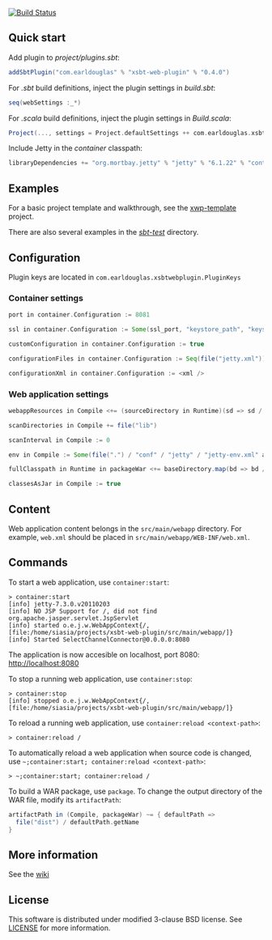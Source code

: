 [![Build Status](http://jenkins.jamestastic.com/job/xsbt-web-plugin/badge/icon)](http://jenkins.jamestastic.com/job/xsbt-web-plugin/)

## Quick start

Add plugin to *project/plugins.sbt*:

```scala
addSbtPlugin("com.earldouglas" % "xsbt-web-plugin" % "0.4.0")
```

For *.sbt* build definitions, inject the plugin settings in *build.sbt*:

```scala
seq(webSettings :_*)
```

For *.scala* build definitions, inject the plugin settings in *Build.scala*:

```scala
Project(..., settings = Project.defaultSettings ++ com.earldouglas.xsbtwebplugin.WebPlugin.webSettings)
```

Include Jetty in the *container* classpath:

```scala
libraryDependencies += "org.mortbay.jetty" % "jetty" % "6.1.22" % "container"
```

## Examples

For a basic project template and walkthrough, see the [xwp-template](https://github.com/JamesEarlDouglas/xwp-template) project.

There are also several examples in the *[sbt-test](https://github.com/JamesEarlDouglas/xsbt-web-plugin/tree/master/src/sbt-test/web)* directory.

## Configuration

Plugin keys are located in `com.earldouglas.xsbtwebplugin.PluginKeys`

### Container settings

```scala
port in container.Configuration := 8081

ssl in container.Configuration := Some(ssl_port, "keystore_path", "keystore_password", "key_password")

customConfiguration in container.Configuration := true

configurationFiles in container.Configuration := Seq(file("jetty.xml"))

configurationXml in container.Configuration := <xml />
```

### Web application settings

```scala
webappResources in Compile <+= (sourceDirectory in Runtime)(sd => sd / "static")

scanDirectories in Compile += file("lib")

scanInterval in Compile := 0

env in Compile := Some(file(".") / "conf" / "jetty" / "jetty-env.xml" asFile)

fullClasspath in Runtime in packageWar <+= baseDirectory.map(bd => bd / "extras")

classesAsJar in Compile := true
```

## Content

Web application content belongs in the `src/main/webapp` directory.  For example, `web.xml` should be placed in `src/main/webapp/WEB-INF/web.xml`.

## Commands

To start a web application, use `container:start`:

```
> container:start
[info] jetty-7.3.0.v20110203
[info] NO JSP Support for /, did not find org.apache.jasper.servlet.JspServlet
[info] started o.e.j.w.WebAppContext{/,[file:/home/siasia/projects/xsbt-web-plugin/src/main/webapp/]}
[info] Started SelectChannelConnector@0.0.0.0:8080
```

The application is now accesible on localhost, port 8080: [http://localhost:8080](http://localhost:8080)

To stop a running web application, use `container:stop`:

```
> container:stop
[info] stopped o.e.j.w.WebAppContext{/,[file:/home/siasia/projects/xsbt-web-plugin/src/main/webapp/]}
```
    
To reload a running web application, use `container:reload <context-path>`:

```
> container:reload /
```

To automatically reload a web application when source code is changed, use `~;container:start; container:reload <context-path>`:

```
> ~;container:start; container:reload /
```

To build a WAR package, use `package`.  To change the output directory of the WAR file, modify its `artifactPath`:

```scala
artifactPath in (Compile, packageWar) ~= { defaultPath =>
  file("dist") / defaultPath.getName
}
```

## More information

See the [wiki](http://github.com/JamesEarlDouglas/xsbt-web-plugin/wiki/)

## License

This software is distributed under modified 3-clause BSD license. See [LICENSE](https://github.com/JamesEarlDouglas/xsbt-web-plugin/blob/master/LICENSE) for more information.
